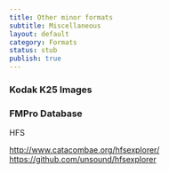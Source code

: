 ```yaml
---
title: Other minor formats
subtitle: Miscellaneous
layout: default
category: Formats
status: stub
publish: true
---
```




### Kodak K25 Images ###

### FMPro Database ###





HFS

http://www.catacombae.org/hfsexplorer/
https://github.com/unsound/hfsexplorer

